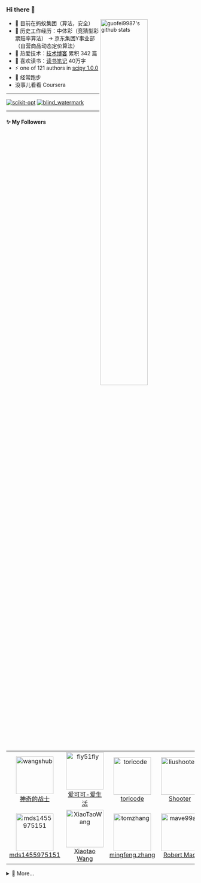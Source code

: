 



### Hi there 👋

<a href="https://www.guofei.site/"><img align="right" alt="guofei9987's github stats" width="50%" src="https://github-readme-stats.vercel.app/api?username=guofei9987&show_icons=true&theme=radical&hide=commits,prs)"></a>


- 🔭 目前在蚂蚁集团（算法，安全）
- 👯 历史工作经历：中体彩（竞猜型彩票赔率算法） -> 京东集团Y事业部（自营商品动态定价算法）
- 🌱 热爱技术：[技术博客](https://www.guofei.site/) 累积 342 篇
- 🤔 喜欢读书：[读书笔记](https://www.guofei.site/reading/#/) 40万字
- ⚡ one of 121 authors in [scipy 1.0.0](https://github.com/scipy/scipy/releases/tag/v1.0.0)
- 🏃 经常跑步
- 没事儿看看 Coursera

-------------------

[![scikit-opt](https://github-readme-stats.vercel.app/api/pin/?username=guofei9987&repo=scikit-opt&theme=radical)](https://github.com/guofei9987/scikit-opt)
[![blind_watermark](https://github-readme-stats.vercel.app/api/pin/?username=guofei9987&repo=blind_watermark&theme=radical)](https://github.com/guofei9987/blind_watermark)

-------------------

#### :sparkles: My Followers

<!--START_SECTION:top-followers-->
<table>
  <tr>
    <td align="center">
      <a href="https://github.com/wangshub">
        <img src="https://avatars2.githubusercontent.com/u/20924010" width="100px;" alt="wangshub"/>
      </a>
      <br />
      <a href="https://github.com/wangshub">神奇的战士</a>
    </td>
    <td align="center">
      <a href="https://github.com/fly51fly">
        <img src="https://avatars2.githubusercontent.com/u/128885" width="100px;" alt="fly51fly"/>
      </a>
      <br />
      <a href="https://github.com/fly51fly">爱可可-爱生活</a>
    </td>
    <td align="center">
      <a href="https://github.com/toricode">
        <img src="https://avatars2.githubusercontent.com/u/59090883" width="100px;" alt="toricode"/>
      </a>
      <br />
      <a href="https://github.com/toricode">toricode</a>
    </td>
    <td align="center">
      <a href="https://github.com/liushooter">
        <img src="https://avatars2.githubusercontent.com/u/1235106" width="100px;" alt="liushooter"/>
      </a>
      <br />
      <a href="https://github.com/liushooter">Shooter</a>
    </td>
    <td align="center">
      <a href="https://github.com/wmathor">
        <img src="https://avatars2.githubusercontent.com/u/32392878" width="100px;" alt="wmathor"/>
      </a>
      <br />
      <a href="https://github.com/wmathor">mathor</a>
    </td>
    <td align="center">
      <a href="https://github.com/jonbaer">
        <img src="https://avatars2.githubusercontent.com/u/13155" width="100px;" alt="jonbaer"/>
      </a>
      <br />
      <a href="https://github.com/jonbaer">Jon Baer</a>
    </td>
    <td align="center">
      <a href="https://github.com/vra">
        <img src="https://avatars2.githubusercontent.com/u/5562395" width="100px;" alt="vra"/>
      </a>
      <br />
      <a href="https://github.com/vra">Yunfeng Wang</a>
    </td>
  </tr>
  <tr>
    <td align="center">
      <a href="https://github.com/mds1455975151">
        <img src="https://avatars2.githubusercontent.com/u/12950929" width="100px;" alt="mds1455975151"/>
      </a>
      <br />
      <a href="https://github.com/mds1455975151">mds1455975151</a>
    </td>
    <td align="center">
      <a href="https://github.com/XiaoTaoWang">
        <img src="https://avatars2.githubusercontent.com/u/8737225" width="100px;" alt="XiaoTaoWang"/>
      </a>
      <br />
      <a href="https://github.com/XiaoTaoWang">Xiaotao Wang</a>
    </td>
    <td align="center">
      <a href="https://github.com/tomzhang">
        <img src="https://avatars2.githubusercontent.com/u/541236" width="100px;" alt="tomzhang"/>
      </a>
      <br />
      <a href="https://github.com/tomzhang">mingfeng.zhang</a>
    </td>
    <td align="center">
      <a href="https://github.com/mave99a">
        <img src="https://avatars2.githubusercontent.com/u/41923" width="100px;" alt="mave99a"/>
      </a>
      <br />
      <a href="https://github.com/mave99a">Robert Mao</a>
    </td>
    <td align="center">
      <a href="https://github.com/thieu1995">
        <img src="https://avatars2.githubusercontent.com/u/12763861" width="100px;" alt="thieu1995"/>
      </a>
      <br />
      <a href="https://github.com/thieu1995">Nguyen Van Thieu</a>
    </td>
    <td align="center">
      <a href="https://github.com/Paladinhanxiao">
        <img src="https://avatars2.githubusercontent.com/u/19170275" width="100px;" alt="Paladinhanxiao"/>
      </a>
      <br />
      <a href="https://github.com/Paladinhanxiao">含笑</a>
    </td>
    <td align="center">
      <a href="https://github.com/tinytang">
        <img src="https://avatars2.githubusercontent.com/u/579126" width="100px;" alt="tinytang"/>
      </a>
      <br />
      <a href="https://github.com/tinytang">tinytang</a>
    </td>
  </tr>
</table>
<!--END_SECTION:top-followers-->

<!--
### Hi there 👋

**guofei9987/guofei9987** is a ✨ _special_ ✨ repository because its `README.md` (this file) appears on your GitHub profile.

Here are some ideas to get you started:

- 🔭 I’m currently working on ...
- 🌱 I’m currently learning ...
- 👯 I’m looking to collaborate on ...
- 🤔 I’m looking for help with ...
- 💬 Ask me about ...
- 📫 How to reach me: ...
- 😄 Pronouns: ...
- ⚡ Fun fact: ...
-->



<details>
  <summary>💬 More...</summary>
    <a href="https://www.zhihu.com/people/guo-fei-16-12">知乎</a>：
      <!--START_SECTION:zhihu-followers-->
获得10,220次赞同，1,320次喜欢，4,934次收藏，1,168个关注
<!--END_SECTION:zhihu-followers-->
  <br>
</details>




